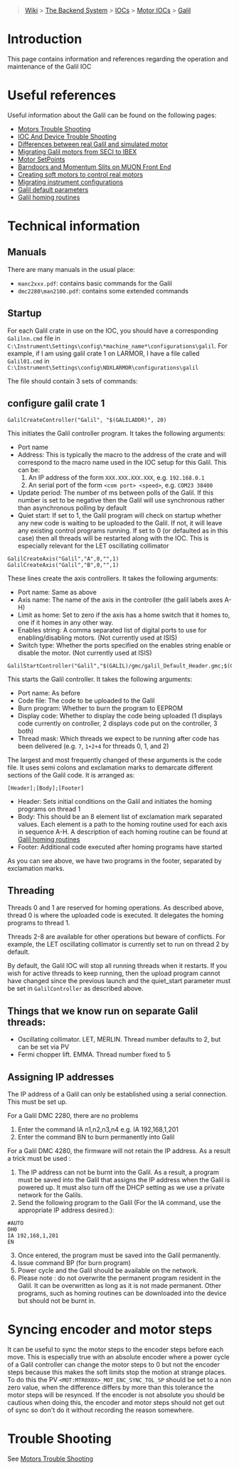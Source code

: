 > [Wiki](Home) > [The Backend System](The-Backend-System) > [IOCs](IOCs) > [Motor IOCs](Motor-IOCs) > [Galil](Galil)

# Introduction

This page contains information and references regarding the operation and maintenance of the Galil IOC

# Useful references

Useful information about the Galil can be found on the following pages:

- [Motors Trouble Shooting](Motors-Trouble-Shooting)
- [IOC And Device Trouble Shooting](IOC-And-Device-Trouble-Shooting)
- [Differences between real Galil and simulated motor](Differences-between-real-Galil-and-simulated-motor)
- [Migrating Galil motors from SECI to IBEX](Migrating-Galil-motors-from-SECI-to-IBEX)
- [Motor SetPoints](Motor-SetPoints)
- [Barndoors and Momentum Slits on MUON Front End](Barndoors-and-Momentum-Slits-on-MUON-Front-End)
- [Creating soft motors to control real motors](Creating-soft-motors-to-control-real-motors)
- [Migrating instrument configurations](Migrating-instrument-configurations-and-scripts)
- [Galil default parameters](Galil-default-parameters)
- [Galil homing routines](https://github.com/ISISComputingGroup/EPICS-galil/tree/master/GalilSup/Db)

# Technical information

## Manuals

There are many manuals in the usual place:

- `manc2xxx.pdf`: contains basic commands for the Galil
- `dmc2280\man2100.pdf`: contains some extended commands

## Startup

For each Galil crate in use on the IOC, you should have a corresponding `Galilnn.cmd` file in `C:\Instrument\Settings\config\*machine_name*\configurations\galil`. For example, if I am using galil crate 1 on LARMOR, I have a file called `Galil01.cmd` in `C:\Instrument\Settings\config\NDXLARMOR\configurations\galil`

The file should contain 3 sets of commands:

## configure galil crate 1

```
GalilCreateController("Galil", "$(GALILADDR)", 20)
```

This initiates the Galil controller program. It takes the following arguments:

- Port name
- Address: This is typically the macro to the address of the crate and will correspond to the macro name used in the IOC setup for this Galil. This can be:
    1. An IP address of the form `XXX.XXX.XXX.XXX`, e.g. `192.168.0.1`
    1. An serial port of the form `<com port> <speed>`, e.g. `COM23 38400`
- Update period: The number of ms between polls of the Galil. If this number is set to be negative then the Galil will use synchronous rather than asynchronous polling by default
- Quiet start: If set to 1, the Galil program will check on startup whether any new code is waiting to be uploaded to the Galil. If not, it will leave any existing control programs running. If set to 0 (or defaulted as in this case) then all threads will be restarted along with the IOC. This is especially relevant for the LET oscillating collimator
 
```
GalilCreateAxis("Galil","A",0,"",1)
GalilCreateAxis("Galil","B",0,"",1)
```

These lines create the axis controllers. It takes the following arguments:
- Port name: Same as above
- Axis name: The name of the axis in the controller (the galil labels axes A-H)
- Limit as home: Set to zero if the axis has a home switch that it homes to, one if it homes in any other way.
- Enables string: A comma separated list of digital ports to use for enabling/disabling motors. (Not currently used at ISIS)
- Switch type: Whether the ports specified on the enables string enable or disable the motor. (Not currently used at ISIS)

```
GalilStartController("Galil","$(GALIL)/gmc/galil_Default_Header.gmc;$(GALIL)/gmc/galil_Home_Dummy_Do_Nothing.gmc!$(GALIL)/gmc/galil_Home_Dummy_Do_Nothing.gmc!$(GALIL)/gmc/galil_Home_Dummy_Do_Nothing.gmc!$(GALIL)/gmc/galil_Home_Dummy_Do_Nothing.gmc!$(GALIL)/gmc/galil_Home_Dummy_Do_Nothing.gmc!$(GALIL)/gmc/galil_Home_Dummy_Do_Nothing.gmc!$(GALIL)/gmc/galil_Home_Dummy_Do_Nothing.gmc!$(GALIL)/gmc/galil_Home_Dummy_Do_Nothing.gmc;$(GALIL)/gmc/galil_Default_Footer.gmc!$(GALIL)/gmc/galil_Oscillating_Collimator_Merlin.gmc",0,0,3)
```

This starts the Galil controller. It takes the following arguments:

- Port name: As before
- Code file: The code to be uploaded to the Galil
- Burn program: Whether to burn the program to EEPROM
- Display code: Whether to display the code being uploaded (1 displays code currently on controller, 2 displays code put on the controller, 3 both)
- Thread mask: Which threads we expect to be running after code has been delivered (e.g. `7`, `1+2+4` for threads 0, 1, and 2)

The largest and most frequently changed of these arguments is the code file. It uses semi colons and exclamation marks to demarcate different sections of the Galil code. It is arranged as:

```
[Header];[Body];[Footer]
```

- Header: Sets initial conditions on the Galil and initiates the homing programs on thread 1
- Body: This should be an 8 element list of exclamation mark separated values. Each element is a path to the homing routine used for each axis in sequence A-H. A description of each homing routine can be found at [Galil homing routines](https://github.com/ISISComputingGroup/EPICS-galil/tree/master/GalilSup/Db)
- Footer: Additional code executed after homing programs have started

As you can see above, we have two programs in the footer, separated by exclamation marks.

## Threading

Threads 0 and 1 are reserved for homing operations. As described above, thread 0 is where the uploaded code is executed. It delegates the homing programs to thread 1. 

Threads 2-8 are available for other operations but beware of conflicts. For example, the LET oscillating collimator is currently set to run on thread 2 by default.

By default, the Galil IOC will stop all running threads when it restarts. If you wish for active threads to keep running, then the upload program cannot have changed since the previous launch and the quiet_start parameter must be set in `GalilController` as described above.

## Things that we know run on separate Galil threads:

- Oscillating collimator. LET, MERLIN.  Thread number defaults to 2, but can be set via PV
- Fermi chopper lift. EMMA. Thread number fixed to 5

## Assigning IP addresses

The IP address of a Galil can only be established using a serial connection. This must be set up.
  
For a Galil DMC 2280, there are no problems
1) Enter the command IA n1,n2,n3,n4 e.g. IA 192,168,1,201
2) Enter the command BN to burn permanently into Galil
  
For a Galil DMC 4280, the firmware will not retain the IP address. As a result a trick must be used :
1) The IP address can not be burnt into the Galil. As a result, a program must be saved into the Galil that assigns the IP address when the Galil is powered up. It must also turn off the DHCP setting as we use a private network for the Galils.
2) Send the following program to the Galil (For the IA command, use the appropriate IP address desired.):
```
#AUTO
DH0
IA 192,168,1,201
EN
```
3) Once entered, the program must be saved into the Galil permanently.
4) Issue command BP (for burn program)
5) Power cycle and the Galil should be available on the network.
6) Please note : do not overwrite the permanent program resident in the Galil. It can be overwritten as long as it is not made permanent. Other programs, such as homing routines can be downloaded into the device but should not be burnt in.

# Syncing encoder and motor steps

It can be useful to sync the motor steps to the encoder steps before each move. This is especially true with an absolute encoder where a power cycle of a Galil controller can change the motor steps to 0 but not the encoder steps because this makes the soft limits stop the motion at strange places. To do this the PV `<MOT:MTR0X0X>_MOT_ENC_SYNC_TOL_SP` should be set to a non zero value, when the difference differs by more than this tolerance the motor steps will be resynced. If the encoder is not absolute you should be cautious when doing this, the encoder and motor steps should not get out of sync so don't do it without recording the reason somewhere.

# Trouble Shooting

See [Motors Trouble Shooting](Motors-Trouble-Shooting)
